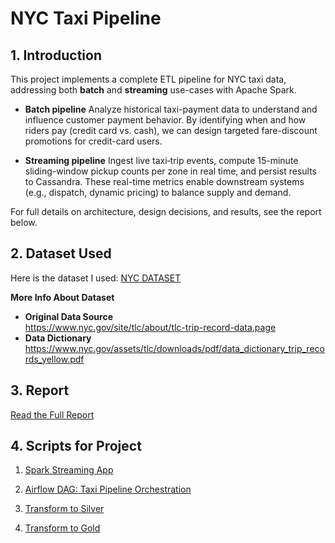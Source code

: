 # NYC Taxi Pipeline

## 1. Introduction

This project implements a complete ETL pipeline for NYC taxi data, addressing both **batch** and **streaming** use-cases with Apache Spark.  
- **Batch pipeline** Analyze historical taxi-payment data to understand and influence customer payment behavior. By identifying when and how riders pay (credit card vs. cash), we can design targeted fare-discount promotions for credit-card users.  

- **Streaming pipeline** Ingest live taxi‐trip events, compute 15-minute sliding-window pickup counts per zone in real time, and persist results to Cassandra. These real-time metrics enable downstream systems (e.g., dispatch, dynamic pricing) to balance supply and demand.  

For full details on architecture, design decisions, and results, see the report below.


## 2. Dataset Used

Here is the dataset I used: [NYC DATASET](https://drive.google.com/drive/folders/1eXP7BeyS9-4pOA7n7weqU6-IomX2w4Be?usp=sharing)

**More Info About Dataset**  
- **Original Data Source**  
  https://www.nyc.gov/site/tlc/about/tlc-trip-record-data.page  
- **Data Dictionary**  
  https://www.nyc.gov/assets/tlc/downloads/pdf/data_dictionary_trip_records_yellow.pdf  


## 3. Report

[Read the Full Report](https://github.com/HIEUDENHI/nyc_taxi_pipeline/blob/main/NYC_Taxi_Pipeline_Report.pdf)


## 4. Scripts for Project

1. [Spark Streaming App](https://github.com/HIEUDENHI/nyc_taxi_pipeline/blob/main/mnt/spark/apps/stream_cash_payments.py)  

2. [Airflow DAG: Taxi Pipeline Orchestration](https://github.com/HIEUDENHI/nyc_taxi_pipeline/blob/main/mnt/airflow/dags/taxi_pipeline.py)  

3. [Transform to Silver](https://github.com/HIEUDENHI/nyc_taxi_pipeline/blob/main/mnt/airflow/dags/scripts/transform_to_silver.py)  

4. [Transform to Gold](https://github.com/HIEUDENHI/nyc_taxi_pipeline/blob/main/mnt/airflow/dags/scripts/transform_to_gold.py)  

